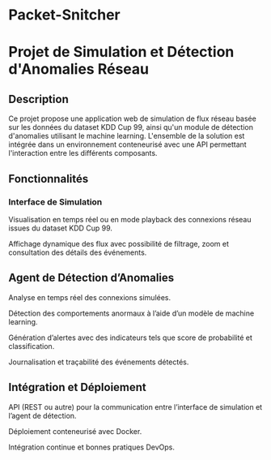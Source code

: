 # Packet-Snitcher

# Projet de Simulation et Détection d'Anomalies Réseau

## Description

Ce projet propose une application web de simulation de flux réseau basée sur les données du dataset KDD Cup 99, ainsi qu'un module de détection d'anomalies utilisant le machine learning. L'ensemble de la solution est intégrée dans un environnement conteneurisé avec une API permettant l'interaction entre les différents composants.

## Fonctionnalités

### Interface de Simulation

Visualisation en temps réel ou en mode playback des connexions réseau issues du dataset KDD Cup 99.

Affichage dynamique des flux avec possibilité de filtrage, zoom et consultation des détails des événements.

## Agent de Détection d’Anomalies

Analyse en temps réel des connexions simulées.

Détection des comportements anormaux à l’aide d’un modèle de machine learning.

Génération d’alertes avec des indicateurs tels que score de probabilité et classification.

Journalisation et traçabilité des événements détectés.

## Intégration et Déploiement

API (REST ou autre) pour la communication entre l’interface de simulation et l’agent de détection.

Déploiement conteneurisé avec Docker.

Intégration continue et bonnes pratiques DevOps.


